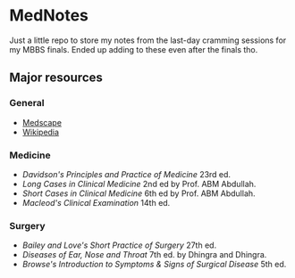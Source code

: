 # MedNotes
Just a little repo to store my notes from the last-day cramming sessions
 for my MBBS finals. Ended up adding to these even after the finals tho.

## Major resources
### General
- [Medscape](https://emedicine.medscape.com)
- [Wikipedia](https://en.wikipedia.org)

### Medicine
- _Davidson's Principles and Practice of Medicine_ 23rd ed.
- _Long Cases in Clinical Medicine_ 2nd ed by Prof. ABM Abdullah.
- _Short Cases in Clinical Medicine_ 6th ed by Prof. ABM Abdullah.
- _Macleod's Clinical Examination_ 14th ed.

### Surgery
- _Bailey and Love's Short Practice of Surgery_ 27th ed.
- _Diseases of Ear, Nose and Throat_ 7th ed. by Dhingra and Dhingra.
- _Browse's Introduction to Symptoms & Signs of Surgical Disease_ 5th ed.
